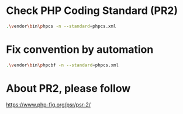
# Check PHP Coding Standard (PR2)

```sh
.\vendor\bin\phpcs -n --standard=phpcs.xml
```

# Fix convention by automation

```sh
.\vendor\bin\phpcbf -n --standard=phpcs.xml
```


# About PR2, please follow
https://www.php-fig.org/psr/psr-2/
